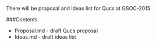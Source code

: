 There will be proposal and ideas list for Qucs at GSOC-2015

###Contents

* Proposal.md  - draft Qucs proposal
* Ideas.md - draft ideas list 

